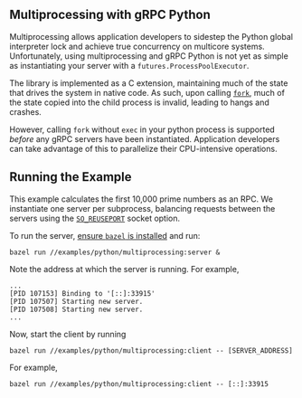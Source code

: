 ## Multiprocessing with gRPC Python

Multiprocessing allows application developers to sidestep the Python global
interpreter lock and achieve true concurrency on multicore systems.
Unfortunately, using multiprocessing and gRPC Python is not yet as simple as
instantiating your server with a `futures.ProcessPoolExecutor`.

The library is implemented as a C extension, maintaining much of the state that
drives the system in native code. As such, upon calling
[`fork`](http://man7.org/linux/man-pages/man2/fork.2.html), much of the
state copied into the child process is invalid, leading to hangs and crashes.

However, calling `fork` without `exec` in your python process is supported
*before* any gRPC servers have been instantiated. Application developers can
take advantage of this to parallelize their CPU-intensive operations.

## Running the Example

This example calculates the first 10,000 prime numbers as an RPC. We instantiate
one server per subprocess, balancing requests between the servers using the
[`SO_REUSEPORT`](https://lwn.net/Articles/542629/) socket option.

To run the server,
[ensure `bazel` is installed](https://docs.bazel.build/versions/master/install.html)
and run:

```
bazel run //examples/python/multiprocessing:server &
```

Note the address at which the server is running. For example,

```
...
[PID 107153] Binding to '[::]:33915'
[PID 107507] Starting new server.
[PID 107508] Starting new server.
...
```

Now, start the client by running

```
bazel run //examples/python/multiprocessing:client -- [SERVER_ADDRESS]
```

For example,

```
bazel run //examples/python/multiprocessing:client -- [::]:33915
```
